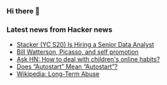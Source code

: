 ### Hi there 👋

<!--
**arashid-sh/arashid-sh** is a ✨ _special_ ✨ repository because its `README.md` (this file) appears on your GitHub profile.

Here are some ideas to get you started:

- 🔭 I’m currently working on ...
- 🌱 I’m currently learning ...
- 👯 I’m looking to collaborate on ...
- 🤔 I’m looking for help with ...
- 💬 Ask me about ...
- 📫 How to reach me: ...
- 😄 Pronouns: ...
- ⚡ Fun fact: ...
-->

### Latest news from Hacker news
<!-- BLOG-POST-LIST:START -->
- [Stacker &lpar;YC S20&rpar; Is Hiring a Senior Data Analyst](https://apply.workable.com/stackerhq/j/7AA9A3E3E9/)
- [Bill Watterson, Picasso, and self promotion](https://herbertlui.net/bill-watterson-picasso-and-hn-on-self-promotion/)
- [Ask HN: How to deal with children&#39;s online habits?](https://news.ycombinator.com/item?id=32124809)
- [Does “Autostart” Mean “Autostart”?](http://windowsir.blogspot.com/2022/07/does-autostart-really-mean-autostart.html)
- [Wikipedia: Long-Term Abuse](https://en.wikipedia.org/wiki/Wikipedia:Long-term_abuse)
<!-- BLOG-POST-LIST:END -->
